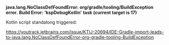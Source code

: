 **java.lang.NoClassDefFoundError: org/gradle/tooling/BuildException error.**
**Build Error: 'kspDebugKotlin' task (current target is 17)**

Kotlin script standalong triggered:

https://youtrack.jetbrains.com/issue/KTIJ-20694/IDE-Gradle-import-leads-to-java.lang.NoClassDefFoundError-org-gradle-tooling-BuildException
